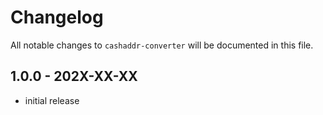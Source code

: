 # Changelog

All notable changes to `cashaddr-converter` will be documented in this file.

## 1.0.0 - 202X-XX-XX

- initial release
